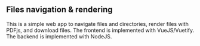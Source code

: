 ## Files navigation & rendering
This is a simple web app to navigate files and directories, render files with PDFjs, and download files. The frontend is implemented with VueJS/Vuetify. The backend is implemented with NodeJS.